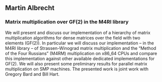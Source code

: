 

## Martin Albrecht


### Matrix multiplication over GF(2) in the M4RI library

We will present and discuss our implementation of a hierarchy of matrix multiplication algorithms for dense matrices over the field with two elements (GF(2)).  In particular we will discuss our implementation – in the M4RI library – of Strassen-Winograd matrix multiplication and the “Method of the Four Russians” (M4RM) multiplication on x86_64 CPUs and compare this implementation against other available dedicated implementations for GF(2). We will also present some preliminary results for parallel matrix multiplication on SMP machines. The presented work is joint work with Gregory Bard and Bill Hart. 

